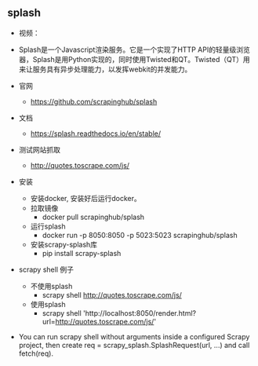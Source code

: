 ## splash
- 视频：

- Splash是一个Javascript渲染服务。它是一个实现了HTTP API的轻量级浏览器，Splash是用Python实现的，同时使用Twisted和QT。Twisted（QT）用来让服务具有异步处理能力，以发挥webkit的并发能力。

- 官网
    - https://github.com/scrapinghub/splash

- 文档
    - https://splash.readthedocs.io/en/stable/
- 测试网站抓取
    - http://quotes.toscrape.com/js/
    
- 安装
    - 安装docker, 安装好后运行docker。
    - 拉取镜像
        - docker pull scrapinghub/splash
    - 运行splash
        - docker run -p 8050:8050 -p 5023:5023 scrapinghub/splash
    - 安装scrapy-splash库
        - pip install scrapy-splash
        
- scrapy shell 例子
    - 不使用splash
        - scrapy shell http://quotes.toscrape.com/js/ 
    - 使用splash
        - scrapy shell 'http://localhost:8050/render.html?url=http://quotes.toscrape.com/js/' 
       
- You can run scrapy shell without arguments inside a configured Scrapy project, then create req = scrapy_splash.SplashRequest(url, ...) and call fetch(req).       